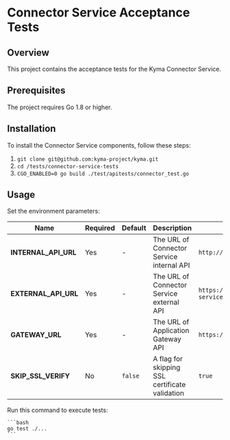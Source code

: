 # Connector Service Acceptance Tests

## Overview

This project contains the acceptance tests for the Kyma Connector Service.

## Prerequisites

The project requires Go 1.8 or higher.

## Installation

To install the Connector Service components, follow these steps:

1. `git clone git@github.com:kyma-project/kyma.git`
2. `cd /tests/connector-service-tests`
3. `CGO_ENABLED=0 go build ./test/apitests/connector_test.go`

## Usage

Set the environment parameters:

| Name | Required | Default | Description | Possible values |
|------|----------|---------|-------------|-----------------|
| **INTERNAL_API_URL** | Yes | - | The URL of Connector Service internal API | `http://localhost:8080` | 
| **EXTERNAL_API_URL** | Yes | - | The URL of Connector Service external API | `https://connector-service.kyma.local` |
| **GATEWAY_URL** | Yes | - |  The URL of Application Gateway API | `https://gateway.kyma.local:30218` |
| **SKIP_SSL_VERIFY** | No | `false` | A flag for skipping SSL certificate validation | `true` |

Run this command to execute tests:
    
    ```bash
    go test ./...
    ```
